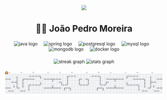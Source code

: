 <div align="center">
  <img src="https://visitor-badge.laobi.icu/badge?page_id=nayetdet.nayetdet&"  />
</div>

###

<h1 align="center">🧑‍💻 João Pedro Moreira</h1>

###

<div align="center">
  <img src="https://cdn.jsdelivr.net/gh/devicons/devicon/icons/java/java-original.svg" height="60" alt="java logo"  />
  <img width="12" />
  <img src="https://cdn.jsdelivr.net/gh/devicons/devicon/icons/spring/spring-original.svg" height="60" alt="spring logo"  />
  <img width="12" />
  <img src="https://cdn.jsdelivr.net/gh/devicons/devicon/icons/postgresql/postgresql-original.svg" height="60" alt="postgresql logo"  />
  <img width="12" />
  <img src="https://cdn.jsdelivr.net/gh/devicons/devicon/icons/mysql/mysql-original.svg" height="60" alt="mysql logo"  />
  <img width="12" />
  <img src="https://cdn.jsdelivr.net/gh/devicons/devicon/icons/mongodb/mongodb-original.svg" height="60" alt="mongodb logo"  />
  <img width="12" />
  <img src="https://cdn.jsdelivr.net/gh/devicons/devicon/icons/docker/docker-original.svg" height="60" alt="docker logo"  />
</div>

###

<div align="center">
  <img src="https://github-readme-streak-stats.herokuapp.com/?user=nayetdet&theme=react&hide_border=true" alt="streak graph" />
  <img src="https://github-readme-stats.vercel.app/api?username=nayetdet&theme=react&show_icons=true&hide_border=true" alt="stats graph" />
</div>

###

<picture>
  <source media="(prefers-color-scheme: dark)" srcset="https://raw.githubusercontent.com/nayetdet/nayetdet/output/pacman-contribution-graph-dark.svg">
  <source media="(prefers-color-scheme: light)" srcset="https://raw.githubusercontent.com/nayetdet/nayetdet/output/pacman-contribution-graph.svg">
  <img alt="pacman contribution graph" src="https://raw.githubusercontent.com/nayetdet/nayetdet/output/pacman-contribution-graph.svg">
</picture>

###
